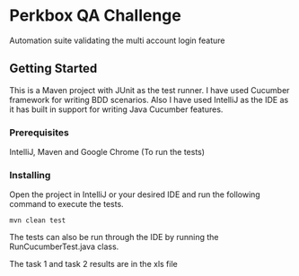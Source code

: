 # Perkbox QA Challenge

Automation suite validating the multi account login feature

## Getting Started

This is a Maven project with JUnit as the test runner. I have used Cucumber framework for writing BDD scenarios.
 Also I have used IntelliJ as the IDE as it has built in support for writing Java Cucumber features. 

### Prerequisites

IntelliJ, Maven and Google Chrome (To run the tests)

### Installing

Open the project in IntelliJ or your desired IDE and run the following command to execute the tests.

```
mvn clean test
```

The tests can also be run through the IDE by running the RunCucumberTest.java class.

The task 1 and task 2 results are in the xls file 
